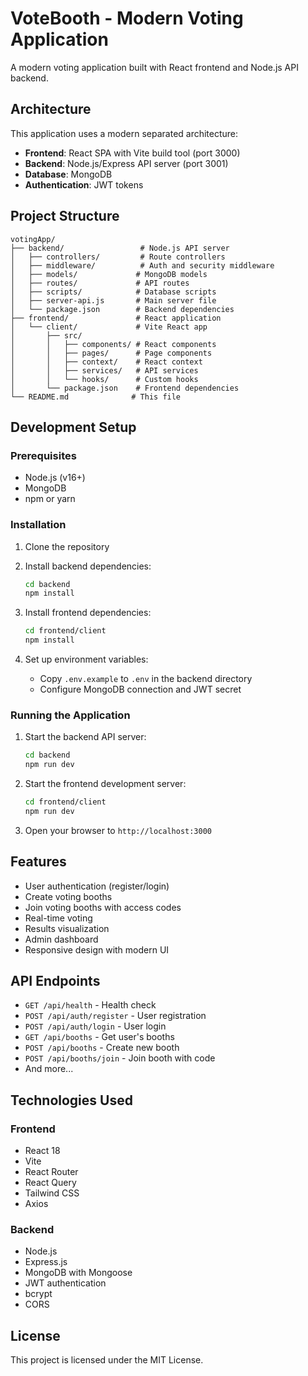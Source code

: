 # VoteBooth - Modern Voting Application

A modern voting application built with React frontend and Node.js API backend.

## Architecture

This application uses a modern separated architecture:

- **Frontend**: React SPA with Vite build tool (port 3000)
- **Backend**: Node.js/Express API server (port 3001)
- **Database**: MongoDB
- **Authentication**: JWT tokens

## Project Structure

```
votingApp/
├── backend/                 # Node.js API server
│   ├── controllers/         # Route controllers
│   ├── middleware/          # Auth and security middleware
│   ├── models/             # MongoDB models
│   ├── routes/             # API routes
│   ├── scripts/            # Database scripts
│   ├── server-api.js       # Main server file
│   └── package.json        # Backend dependencies
├── frontend/               # React application
│   └── client/             # Vite React app
│       ├── src/
│       │   ├── components/ # React components
│       │   ├── pages/      # Page components
│       │   ├── context/    # React context
│       │   ├── services/   # API services
│       │   └── hooks/      # Custom hooks
│       └── package.json    # Frontend dependencies
└── README.md              # This file
```

## Development Setup

### Prerequisites
- Node.js (v16+)
- MongoDB
- npm or yarn

### Installation

1. Clone the repository
2. Install backend dependencies:
   ```bash
   cd backend
   npm install
   ```

3. Install frontend dependencies:
   ```bash
   cd frontend/client
   npm install
   ```

4. Set up environment variables:
   - Copy `.env.example` to `.env` in the backend directory
   - Configure MongoDB connection and JWT secret

### Running the Application

1. Start the backend API server:
   ```bash
   cd backend
   npm run dev
   ```

2. Start the frontend development server:
   ```bash
   cd frontend/client
   npm run dev
   ```

3. Open your browser to `http://localhost:3000`

## Features

- User authentication (register/login)
- Create voting booths
- Join voting booths with access codes
- Real-time voting
- Results visualization
- Admin dashboard
- Responsive design with modern UI

## API Endpoints

- `GET /api/health` - Health check
- `POST /api/auth/register` - User registration
- `POST /api/auth/login` - User login
- `GET /api/booths` - Get user's booths
- `POST /api/booths` - Create new booth
- `POST /api/booths/join` - Join booth with code
- And more...

## Technologies Used

### Frontend
- React 18
- Vite
- React Router
- React Query
- Tailwind CSS
- Axios

### Backend
- Node.js
- Express.js
- MongoDB with Mongoose
- JWT authentication
- bcrypt
- CORS

## License

This project is licensed under the MIT License.